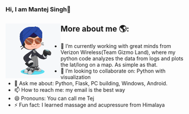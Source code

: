 ### Hi, I am Mantej Singh👋

## More about me 🌎: <img align="left" width="150" height="150" src="https://github.com/Mantej-Singh/Mantej-Singh/blob/master/octocat.png?raw=true"></a>
- 🔭 I’m currently working with great minds from Verizon Wireless(Team Gizmo Land), where my python code analyzes the data from logs and plots the lat/long on a map. As simple as that.
- 👯 I’m looking to collaborate on: Python with visualization 
- 💬 Ask me about: Python, Flask, PC building, Windows, Android.
- 📫 How to reach me: my email is the best way
- 😄 Pronouns: You can call me Tej
- ⚡ Fun fact: I learned massage and acupressure from Himalaya 

<!--
**Mantej-Singh/Mantej-Singh** is a ✨ _special_ ✨ repository because its `README.md` (this file) appears on your GitHub profile.

Here are some ideas to get you started:


- 🌱 I’m currently learning ...

- 🤔 I’m looking for help with ...
-->
